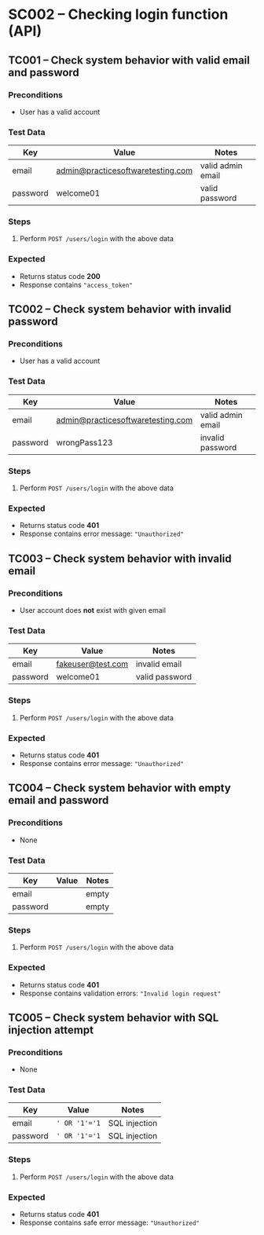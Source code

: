 # SC002 – Checking login function (API)

## TC001 – Check system behavior with valid email and password
### Preconditions
- User has a valid account

### Test Data  
| Key      | Value                                   | Notes              |
|----------|-----------------------------------------|--------------------|
| email    | admin@practicesoftwaretesting.com        | valid admin email  |
| password | welcome01                               | valid password     |

### Steps
1. Perform `POST /users/login` with the above data

### Expected
- Returns status code **200**
- Response contains `"access_token"`


## TC002 – Check system behavior with invalid password
### Preconditions
- User has a valid account

### Test Data  
| Key      | Value                                   | Notes             |
|----------|-----------------------------------------|-------------------|
| email    | admin@practicesoftwaretesting.com        | valid admin email |
| password | wrongPass123                            | invalid password  |

### Steps
1. Perform `POST /users/login` with the above data

### Expected
- Returns status code **401**
- Response contains error message: `"Unauthorized"`


## TC003 – Check system behavior with invalid email
### Preconditions
- User account does **not** exist with given email

### Test Data 
| Key      | Value                    | Notes            |
|----------|--------------------------|------------------|
| email    | fakeuser@test.com        | invalid email    |
| password | welcome01                | valid password   |

### Steps
1. Perform `POST /users/login` with the above data

### Expected
- Returns status code **401**
- Response contains error message: `"Unauthorized"`


## TC004 – Check system behavior with empty email and password
### Preconditions
- None

### Test Data
| Key      | Value | Notes |
|----------|-------|-------|
| email    |       | empty |
| password |       | empty |

### Steps
1. Perform `POST /users/login` with the above data

### Expected
- Returns status code **401**
- Response contains validation errors: `"Invalid login request"`


## TC005 – Check system behavior with SQL injection attempt
### Preconditions
- None

### Test Data 
| Key      | Value               | Notes           |
|----------|---------------------|-----------------|
| email    | `' OR '1'='1`       | SQL injection   |
| password | `' OR '1'='1`       | SQL injection   |

### Steps
1. Perform `POST /users/login` with the above data

### Expected
- Returns status code **401**
- Response contains safe error message: `"Unauthorized"`

